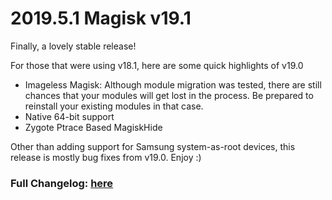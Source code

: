 # 2019.5.1 Magisk v19.1
Finally, a lovely stable release!

For those that were using v18.1, here are some quick highlights of v19.0

- Imageless Magisk: Although module migration was tested, there are still chances that your modules will get lost in the process. Be prepared to reinstall your existing modules in that case.
- Native 64-bit support
- Zygote Ptrace Based MagiskHide

Other than adding support for Samsung system-as-root devices, this release is mostly bug fixes from v19.0. Enjoy :)

### Full Changelog: [here](/changes.md)
